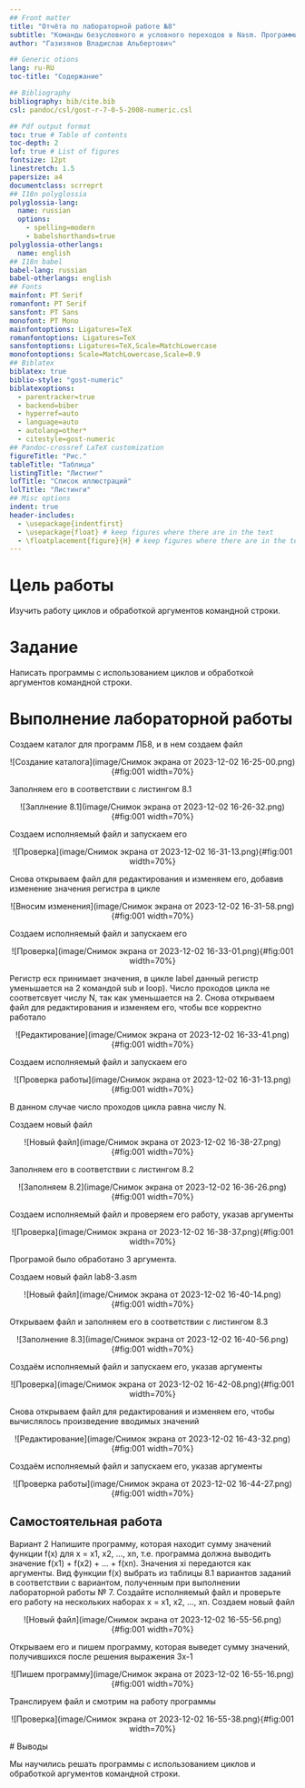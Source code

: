 ```yaml
---
## Front matter
title: "Отчёта по лабораторной работе №8"
subtitle: "Команды безусловного и условного переходов в Nasm. Программирование ветвлений."
author: "Газизянов Владислав Альбертович"

## Generic otions
lang: ru-RU
toc-title: "Содержание"

## Bibliography
bibliography: bib/cite.bib
csl: pandoc/csl/gost-r-7-0-5-2008-numeric.csl

## Pdf output format
toc: true # Table of contents
toc-depth: 2
lof: true # List of figures
fontsize: 12pt
linestretch: 1.5
papersize: a4
documentclass: scrreprt
## I18n polyglossia
polyglossia-lang:
  name: russian
  options:
	- spelling=modern
	- babelshorthands=true
polyglossia-otherlangs:
  name: english
## I18n babel
babel-lang: russian
babel-otherlangs: english
## Fonts
mainfont: PT Serif
romanfont: PT Serif
sansfont: PT Sans
monofont: PT Mono
mainfontoptions: Ligatures=TeX
romanfontoptions: Ligatures=TeX
sansfontoptions: Ligatures=TeX,Scale=MatchLowercase
monofontoptions: Scale=MatchLowercase,Scale=0.9
## Biblatex
biblatex: true
biblio-style: "gost-numeric"
biblatexoptions:
  - parentracker=true
  - backend=biber
  - hyperref=auto
  - language=auto
  - autolang=other*
  - citestyle=gost-numeric
## Pandoc-crossref LaTeX customization
figureTitle: "Рис."
tableTitle: "Таблица"
listingTitle: "Листинг"
lofTitle: "Список иллюстраций"
lolTitle: "Листинги"
## Misc options
indent: true
header-includes:
  - \usepackage{indentfirst}
  - \usepackage{float} # keep figures where there are in the text
  - \floatplacement{figure}{H} # keep figures where there are in the text
---
```


# Цель работы

Изучить работу циклов и обработкой аргументов командной строки.

# Задание

Написать программы с использованием циклов и обработкой аргументов командной строки.

# Выполнение лабораторной работы

Создаем каталог для программ ЛБ8, и в нем создаем файл
<p align="center">![Создание каталога](image/Снимок экрана от 2023-12-02 16-25-00.png){#fig:001 width=70%}</p>

Заполняем его в соответствии с листингом 8.1
<p align="center">![Заплнение 8.1](image/Снимок экрана от 2023-12-02 16-26-32.png){#fig:001 width=70%}</p>
Создаем исполняемый файл и запускаем его
<p align="center">![Проверка](image/Снимок экрана от 2023-12-02 16-31-13.png){#fig:001 width=70%}</p>

Снова открываем файл для редактирования и изменяем его, добавив изменение значения регистра в цикле
<p align="center">![Вносим изменения](image/Снимок экрана от 2023-12-02 16-31-58.png){#fig:001 width=70%}</p>

Создаем исполняемый файл и запускаем его
<p align="center">![Проверка](image/Снимок экрана от 2023-12-02 16-33-01.png){#fig:001 width=70%}</p>
Регистр ecx принимает значения, в цикле label данный регистр уменьшается на 2 командой sub и loop).
Число проходов цикла не соответсвует числу N, так как уменьшается на 2.
Снова открываем файл для редактирования и изменяем его, чтобы все корректно работало
<p align="center">![Редактирование](image/Снимок экрана от 2023-12-02 16-33-41.png){#fig:001 width=70%}</p>

Создаем исполняемый файл и запускаем его
<p align="center">![Проверка работы](image/Снимок экрана от 2023-12-02 16-31-13.png){#fig:001 width=70%}</p>
В данном случае число проходов цикла равна числу N.

Создаем новый файл
<p align="center">![Новый файл](image/Снимок экрана от 2023-12-02 16-38-27.png){#fig:001 width=70%}</p>

Заполняем его в соответствии с листингом 8.2
<p align="center">![Заполняем 8.2](image/Снимок экрана от 2023-12-02 16-36-26.png){#fig:001 width=70%}</p>
Создаем исполняемый файл и проверяем его работу, указав аргументы
<p align="center">![Проверка](image/Снимок экрана от 2023-12-02 16-38-37.png){#fig:001 width=70%}</p>
Програмой было обработано 3 аргумента.

Создаем новый файл lab8-3.asm
<p align="center">![Новый файл](image/Снимок экрана от 2023-12-02 16-40-14.png){#fig:001 width=70%}</p>

Открываем файл и заполняем его в соответствии с листингом 8.3
<p align="center">![Заполнение 8.3](image/Снимок экрана от 2023-12-02 16-40-56.png){#fig:001 width=70%}</p>

Создаём исполняемый файл и запускаем его, указав аргументы
<p align="center">![Проверка](image/Снимок экрана от 2023-12-02 16-42-08.png){#fig:001 width=70%}</p>

Снова открываем файл для редактирования и изменяем его, чтобы вычислялось произведение вводимых значений
<p align="center">![Редактирование](image/Снимок экрана от 2023-12-02 16-43-32.png){#fig:001 width=70%}</p>

Создаём исполняемый файл и запускаем его, указав аргументы
<p align="center">![Проверка работы](image/Снимок экрана от 2023-12-02 16-44-27.png){#fig:001 width=70%}</p>

## Самостоятельная работа
Вариант 2
Напишите программу, которая находит сумму значений функции f(x) для x = x1, x2, …, xn, т.е. программа должна выводить значение f(x1) + f(x2) + … + f(xn). Значения xi передаются как аргументы. Вид функции f(x) выбрать из таблицы 8.1 вариантов заданий в соответствии с вариантом, полученным при выполнении лабораторной работы № 7. Создайте исполняемый файл и проверьте его работу на нескольких наборах x = x1, x2, …, xn.
Создаем новый файл
<p align="center">![Новый файл](image/Снимок экрана от 2023-12-02 16-55-56.png){#fig:001 width=70%}</p>
Открываем его и пишем программу, которая выведет сумму значений, получившихся после решения выражения 3x-1
<p align="center">![Пишем программу](image/Снимок экрана от 2023-12-02 16-55-16.png){#fig:001 width=70%}</p>
Транслируем файл и смотрим на работу программы
<p align="center">![Проверка](image/Снимок экрана от 2023-12-02 16-55-38.png){#fig:001 width=70%}</p>
# Выводы

Мы научились решать программы с использованием циклов и обработкой аргументов командной строки.

